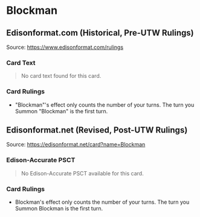 # Blockman

## Edisonformat.com (Historical, Pre-UTW Rulings)

Source: https://www.edisonformat.com/rulings

### Card Text

> No card text found for this card.

### Card Rulings

*   "Blockman"'s effect only counts the number of your turns. The turn you Summon "Blockman" is the first turn.

## Edisonformat.net (Revised, Post-UTW Rulings)

Source: https://edisonformat.net/card?name=Blockman

### Edison-Accurate PSCT

> No Edison-Accurate PSCT available for this card.

### Card Rulings

*   Blockman's effect only counts the number of your turns. The turn you Summon Blockman is the first turn.
            